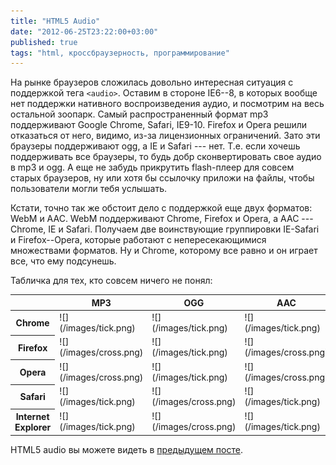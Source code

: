 ```yaml
---
title: "HTML5 Audio"
date: "2012-06-25T23:22:00+03:00"
published: true
tags: "html, кроссбраузерность, программирование"
---
```


На рынке браузеров сложилась довольно интересная ситуация с поддержкой тега `<audio>`. Оставим в стороне IE6--8,
в которых вообще нет поддержки нативного воспроизведения аудио, и посмотрим на весь остальной зоопарк.
Самый распространенный формат mp3 поддерживают Google Chrome, Safari, IE9-10. Firefox и Opera решили отказаться от него,
видимо, из-за лицензионных ограничений. Зато эти браузеры поддерживают ogg, а IE и Safari&nbsp;--- нет. Т.е. если хочешь
поддерживать все браузеры, то будь добр сконвертировать свое аудио в mp3 и ogg. А еще не забудь прикрутить flash-плеер
для совсем старых браузеров, ну или хотя бы ссылочку приложи на файлы, чтобы пользователи могли тебя услышать.

Кстати, точно так же обстоит дело с поддержкой еще двух форматов: WebM и AAC. WebM поддерживают Chrome, Firefox и Opera,
а AAC&nbsp;--- Chrome, IE и Safari. Получаем две воинствующие группировки IE-Safari и Firefox--Opera, которые работают
с непересекающимися множествами форматов. Ну и Chrome, которому все равно и он играет все, что ему подсунешь.

Табличка для тех, кто совсем ничего не понял:

<table class="table table-striped">
  <thead>
  <tr>
    <th>&nbsp;</th>
    <th>MP3</th>
    <th>OGG</th>
    <th>AAC</th>
    <th>WebM</th>
  </tr>
  </thead>
  <tr>
    <th>Chrome</th>
    <td>![](/images/tick.png)</td>
    <td>![](/images/tick.png)</td>
    <td>![](/images/tick.png)</td>
    <td>![](/images/tick.png)</td>
  </tr>
  <tr>
    <th>Firefox</th>
    <td>![](/images/cross.png)</td>
    <td>![](/images/tick.png)</td>
    <td>![](/images/cross.png)</td>
    <td>![](/images/tick.png)</td>
  </tr>
  <tr>
    <th>Opera</th>
    <td>![](/images/cross.png)</td>
    <td>![](/images/tick.png)</td>
    <td>![](/images/cross.png)</td>
    <td>![](/images/tick.png)</td>
  </tr>
  <tr>
    <th>Safari</th>
    <td>![](/images/tick.png)</td>
    <td>![](/images/cross.png)</td>
    <td>![](/images/tick.png)</td>
    <td>![](/images/cross.png)</td>
  </tr>
  <tr>
    <th>Internet Explorer</th>
    <td>![](/images/tick.png)</td>
    <td>![](/images/cross.png)</td>
    <td>![](/images/tick.png)</td>
    <td>![](/images/cross.png)</td>
  </tr>
</table>


HTML5 audio вы можете видеть в [предыдущем посте](/post/musicinmyhead).
